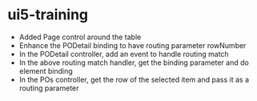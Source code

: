 # ui5-training

- Added Page control around the table
- Enhance the PODetail binding to have routing parameter rowNumber
- In the PODetail controller, add an event to handle routing match
- In the above routing match handler, get the binding parameter and do element binding
- In the POs controller, get the row of the selected item and pass it as a routing parameter

